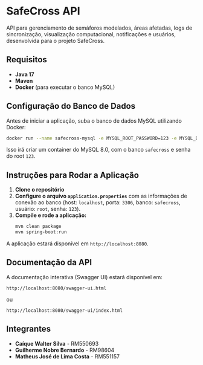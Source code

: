 # SafeCross API

API para gerenciamento de semáforos modelados, áreas afetadas, logs de sincronização, visualização computacional, notificações e usuários, desenvolvida para o projeto SafeCross.

## Requisitos

- **Java 17**
- **Maven**
- **Docker** (para executar o banco MySQL)

## Configuração do Banco de Dados

Antes de iniciar a aplicação, suba o banco de dados MySQL utilizando Docker:

```bash
docker run --name safecross-mysql -e MYSQL_ROOT_PASSWORD=123 -e MYSQL_DATABASE=safecross -p 3306:3306 -d mysql:8.0
```

Isso irá criar um container do MySQL 8.0, com o banco `safecross` e senha do root `123`.

## Instruções para Rodar a Aplicação

1. **Clone o repositório**
2. **Configure o arquivo `application.properties`** com as informações de conexão ao banco (host: `localhost`, porta: `3306`, banco: `safecross`, usuário: `root`, senha: `123`).
3. **Compile e rode a aplicação:**
    ```bash
    mvn clean package
    mvn spring-boot:run
    ```

A aplicação estará disponível em `http://localhost:8080`.

## Documentação da API

A documentação interativa (Swagger UI) estará disponível em:

```
http://localhost:8080/swagger-ui.html
```
ou
```
http://localhost:8080/swagger-ui/index.html
```

## Integrantes

- **Caíque Walter Silva** - RM550693
- **Guilherme Nobre Bernardo** - RM98604
- **Matheus José de Lima Costa** - RM551157

